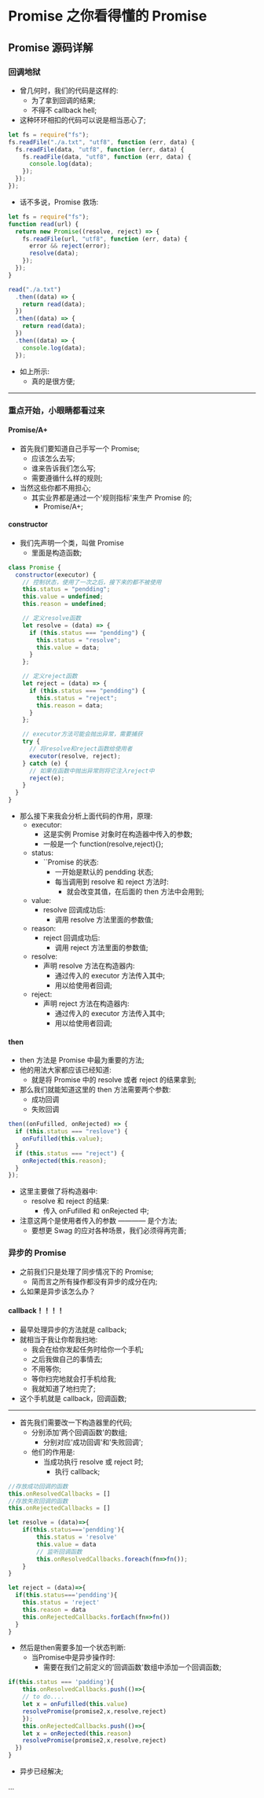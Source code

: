 # Promise 之你看得懂的 Promise

## Promise 源码详解

### 回调地狱

- 曾几何时，我们的代码是这样的:
  - 为了拿到回调的结果;
  - 不得不 callback hell;
- 这种环环相扣的代码可以说是相当恶心了;

```js
let fs = require("fs");
fs.readFile("./a.txt", "utf8", function (err, data) {
  fs.readFile(data, "utf8", function (err, data) {
    fs.readFile(data, "utf8", function (err, data) {
      console.log(data);
    });
  });
});
```

- 话不多说，Promise 救场:

```js
let fs = require("fs");
function read(url) {
  return new Promise((resolve, reject) => {
    fs.readFile(url, "utf8", function (err, data) {
      error && reject(error);
      resolve(data);
    });
  });
}

read("./a.txt")
  .then((data) => {
    return read(data);
  })
  .then((data) => {
    return read(data);
  })
  .then((data) => {
    console.log(data);
  });
```

- 如上所示:
  - 真的是很方便;

---

### 重点开始，小眼睛都看过来

#### Promise/A+

- 首先我们要知道自己手写一个 Promise;
  - 应该怎么去写;
  - 谁来告诉我们怎么写;
  - 需要遵循什么样的规则;
- 当然这些你都不用担心;
  - 其实业界都是通过一个'规则指标'来生产 Promise 的;
    - Promise/A+;

#### constructor

- 我们先声明一个类，叫做 Promise
  - 里面是构造函数;

```js
class Promise {
  constructor(executor) {
    // 控制状态，使用了一次之后，接下来的都不被使用
    this.status = "pendding";
    this.value = undefined;
    this.reason = undefined;

    // 定义resolve函数
    let resolve = (data) => {
      if (this.status === "pendding") {
        this.status = "resolve";
        this.value = data;
      }
    };

    // 定义reject函数
    let reject = (data) => {
      if (this.status === "pendding") {
        this.status = "reject";
        this.reason = data;
      }
    };

    // executor方法可能会抛出异常，需要捕获
    try {
      // 将resolve和reject函数给使用者
      executor(resolve, reject);
    } catch (e) {
      // 如果在函数中抛出异常则将它注入reject中
      reject(e);
    }
  }
}
```

- 那么接下来我会分析上面代码的作用，原理:
  - executor:
    - 这是实例 Promise 对象时在构造器中传入的参数;
    - 一般是一个 function(resolve,reject){};
  - status:
    - ``Promise 的状态:
      - 一开始是默认的 pendding 状态;
      - 每当调用到 resolve 和 reject 方法时:
        - 就会改变其值，在后面的 then 方法中会用到;
  - value:
    - resolve 回调成功后:
      - 调用 resolve 方法里面的参数值;
  - reason:
    - reject 回调成功后:
      - 调用 reject 方法里面的参数值;
  - resolve:
    - 声明 resolve 方法在构造器内:
      - 通过传入的 executor 方法传入其中;
      - 用以给使用者回调;
  - reject:
    - 声明 reject 方法在构造器内:
      - 通过传入的 executor 方法传入其中;
      - 用以给使用者回调;

#### then

- then 方法是 Promise 中最为重要的方法;
- 他的用法大家都应该已经知道:
  - 就是将 Promise 中的 resolve 或者 reject 的结果拿到;
- 那么我们就能知道这里的 then 方法需要两个参数:
  - 成功回调
  - 失败回调

```js
then((onFufilled, onRejected) => {
  if (this.status === "reslove") {
    onFufilled(this.value);
  }
  if (this.status === "reject") {
    onRejected(this.reason);
  }
});
```

- 这里主要做了将构造器中:
  - resolve 和 reject 的结果:
    - 传入 onFufilled 和 onRejected 中;
- 注意这两个是使用者传入的参数 ———— 是个方法;
  - 要想更 Swag 的应对各种场景，我们必须得再完善;

### 异步的 Promise

- 之前我们只是处理了同步情况下的 Promise;
  - 简而言之所有操作都没有异步的成分在内;
- 么如果是异步该怎么办？

#### callback！！！！

- 最早处理异步的方法就是 callback;
- 就相当于我让你帮我扫地:
  - 我会在给你发起任务时给你一个手机;
  - 之后我做自己的事情去;
  - 不用等你;
  - 等你扫完地就会打手机给我;
  - 我就知道了地扫完了;
- 这个手机就是 callback，回调函数;

---

- 首先我们需要改一下构造器里的代码;
  - 分别添加'两个回调函数'的数组;
    - 分别对应'成功回调'和'失败回调';
  - 他们的作用是:
    - 当成功执行 resolve 或 reject 时;
      - 执行 callback;

```js
//存放成功回调的函数
this.onResolvedCallbacks = []
//存放失败回调的函数
this.onRejectedCallbacks = []

let resolve = (data)=>{
    if(this.status==='pendding'){
        this.status = 'resolve'
        this.value = data
        // 监听回调函数
        this.onResolvedCallbacks.foreach(fn=>fn());
    }
}

let reject = (data)=>{
  if(this.status==='pendding'){
    this.status = 'reject'        
    this.reason = data
    this.onRejectedCallbacks.forEach(fn=>fn())
  } 
}
```

- 然后是then需要多加一个状态判断:
    - 当Promise中是异步操作时:
        - 需要在我们之前定义的'回调函数'数组中添加一个回调函数;

```js
if(this.status === 'padding'){
    this.onResolvedCallbacks.push(()=>{
    // to do....
    let x = onFufilled(this.value)
    resolvePromise(promise2,x,resolve,reject)
    });
    this.onRejectedCallbacks.push(()=>{
    let x = onRejected(this.reason)
    resolvePromise(promise2,x,resolve,reject)
  })
}
```

- 异步已经解决;

...